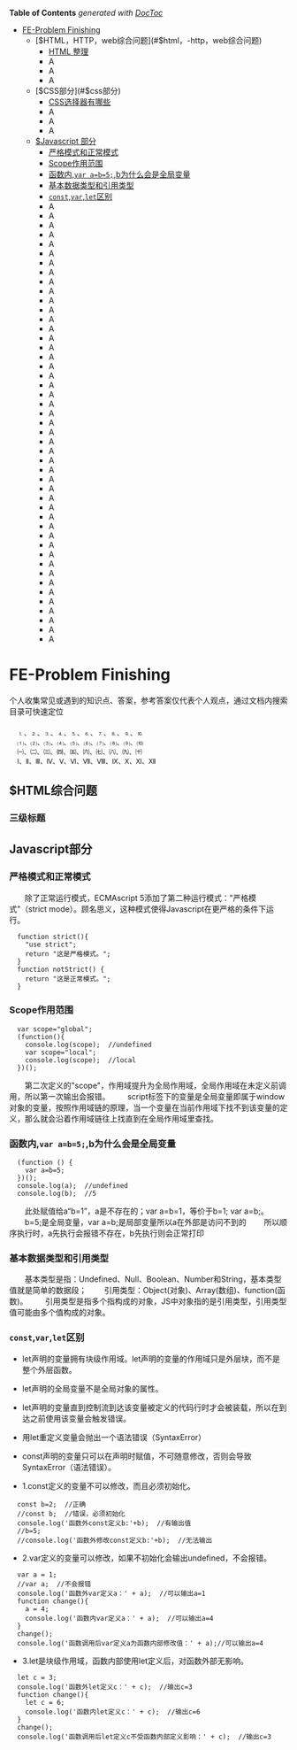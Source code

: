**Table of Contents**  *generated with [DocToc](http://doctoc.herokuapp.com/)*

- [FE-Problem Finishing](#fe-problem-finishing)
  - [$HTML，HTTP，web综合问题](#$html，-http，web综合问题)
    - [HTML 整理](#HTML-整理)
    - A
    - A
    - A
  - [$CSS部分](#$css部分)
    - [CSS选择器有哪些](#css选择器有哪些)
    - A
    - A
    - A
  - [$Javascript 部分](#Javascript部分)
    - [严格模式和正常模式](#严格模式和正常模式)
    - [Scope作用范围](#scope作用范围)
    - [函数内,`var a=b=5;`,b为什么会是全局变量](#函数内vara-b-5b为什么会是全局变量)
    - [基本数据类型和引用类型](#基本数据类型和引用类型)
    - [`const`,`var`,`let`区别](#constvarlet区别)
    - A
    - A
    - A
    - A
    - A
    - A
    - A
    - A
    - A
    - A
    - A
    - A
    - A
    - A
    - A
    - A
    - A
    - A
    - A
    - A
    - A
    - A
    - A
    - A
    - A
    - A
    - A
    - A
    - A
    - A
    - A
    - A
    - A
    - A
    - A
    - A
    - A
    - A
    - A
    - A
    - A
    - A
    - A
    - A
    - A
    - A
    - A

<!-- END doctoc generated TOC -->

# FE-Problem Finishing

个人收集常见或遇到的知识点、答案，参考答案仅代表个人观点，通过文档内搜索目录可快速定位

####
```
  ⒈、⒉、⒊、⒋、⒌、⒍、⒎、⒏、⒐、⒑
  ⑴、⑵、⑶、⑷、⑸、⑹、⑺、⑻、⑼、⑽
  ㈠、㈡、㈢、㈣、㈤、㈥、㈦、㈧、㈨、㈩
  Ⅰ、Ⅱ、Ⅲ、Ⅳ、Ⅴ、Ⅵ、Ⅶ、Ⅷ、Ⅸ、Ⅹ、Ⅺ、Ⅻ
```

## $HTML综合问题
### 三级标题


## Javascript部分

### 严格模式和正常模式
　　除了正常运行模式，ECMAscript 5添加了第二种运行模式："严格模式"（strict mode）。顾名思义，这种模式使得Javascript在更严格的条件下运行。
```
  function strict(){
    "use strict";
    return "这是严格模式。";
  }
  function notStrict() {
    return "这是正常模式。";
  }
```

### Scope作用范围
```
  var scope="global";
  (function(){
    console.log(scope);  //undefined
    var scope="local";
    console.log(scope);  //local
  })();
```
　　第二次定义的"scope"，作用域提升为全局作用域，全局作用域在未定义前调用，所以第一次输出会报错。
　　script标签下的变量是全局变量即属于window对象的变量，按照作用域链的原理，当一个变量在当前作用域下找不到该变量的定义，那么就会沿着作用域链往上找直到在全局作用域里查找。

### 函数内,`var a=b=5;`,b为什么会是全局变量
```
  (function () {
    var a=b=5;
  })();
  console.log(a);  //undefined
  console.log(b);  //5
```
　　此处赋值给a“b=1”，a是不存在的；var a=b=1，等价于b=1; var a=b;。
　　b=5;是全局变量，var a=b;是局部变量所以a在外部是访问不到的
　　所以顺序执行时，a先执行会报错不存在，b先执行则会正常打印

### 基本数据类型和引用类型
　　基本类型是指：Undefined、Null、Boolean、Number和String，基本类型值就是简单的数据段；
　　引用类型：Object(对象)、Array(数组)、function(函数)。 
　　引用类型是指多个指构成的对象，JS中对象指的是引用类型，引用类型值可能由多个值构成的对象。

### `const`,`var`,`let`区别

- let声明的变量拥有块级作用域。let声明的变量的作用域只是外层块，而不是整个外层函数。
- let声明的全局变量不是全局对象的属性。
- let声明的变量直到控制流到达该变量被定义的代码行时才会被装载，所以在到达之前使用该变量会触发错误。
- 用let重定义变量会抛出一个语法错误（SyntaxError）
- const声明的变量只可以在声明时赋值，不可随意修改，否则会导致SyntaxError（语法错误）。

- 1.const定义的变量不可以修改，而且必须初始化。
```
  const b=2;  //正确
  //const b;  //错误，必须初始化 
  console.log('函数外const定义b:'+b);  //有输出值
  //b=5;
  //console.log('函数外修改const定义b:'+b);  //无法输出 
```

- 2.var定义的变量可以修改，如果不初始化会输出undefined，不会报错。
```
  var a = 1;
  //var a;  //不会报错
  console.log('函数外var定义a：' + a);  //可以输出a=1
  function change(){
    a = 4;
    console.log('函数内var定义a：' + a);  //可以输出a=4
  } 
  change();
  console.log('函数调用后var定义a为函数内部修改值：' + a);//可以输出a=4
```

- 3.let是块级作用域，函数内部使用let定义后，对函数外部无影响。
```
  let c = 3;
  console.log('函数外let定义c：' + c);  //输出c=3
  function change(){
    let c = 6;
    console.log('函数内let定义c：' + c);  //输出c=6
  } 
  change();
  console.log('函数调用后let定义c不受函数内部定义影响：' + c);  //输出c=3
```




### 


### 


### 


### 


### 


### 


### 


